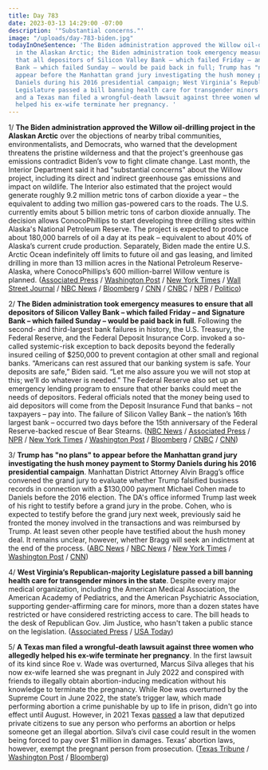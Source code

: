 ```yaml
---
title: Day 783
date: 2023-03-13 14:29:00 -07:00
description: '"Substantial concerns."'
image: "/uploads/day-783-biden.jpg"
todayInOneSentence: 'The Biden administration approved the Willow oil-drilling project
  in the Alaskan Arctic; the Biden administration took emergency measures to ensure
  that all depositors of Silicon Valley Bank – which failed Friday – and Signature
  Bank – which failed Sunday – would be paid back in full; Trump has "no plans" to
  appear before the Manhattan grand jury investigating the hush money payment to Stormy
  Daniels during his 2016 presidential campaign; West Virginia’s Republican-majority
  Legislature passed a bill banning health care for transgender minors in the state;
  and a Texas man filed a wrongful-death lawsuit against three women who allegedly
  helped his ex-wife terminate her pregnancy. '
---
```


1/ **The Biden administration approved the Willow oil-drilling project in the Alaskan Arctic** over the objections of nearby tribal communities, environmentalists, and Democrats, who warned that the development threatens the pristine wilderness and that the project's greenhouse gas emissions contradict Biden’s vow to fight climate change. Last month, the Interior Department said it had "substantial concerns" about the Willow project, including its direct and indirect greenhouse gas emissions and impact on wildlife. The Interior also estimated that the project would generate roughly 9.2 million metric tons of carbon dioxide a year – the equivalent to adding two million gas-powered cars to the roads. The U.S. currently emits about 5 billion metric tons of carbon dioxide annually. The decision allows ConocoPhillips to start developing three drilling sites within Alaska's National Petroleum Reserve. The project is expected to produce about 180,000 barrels of oil a day at its peak – equivalent to about 40% of Alaska’s current crude production. Separately, Biden made the entire U.S. Arctic Ocean indefinitely off limits to future oil and gas leasing, and limited drilling in more than 13 million acres in the National Petroleum Reserve-Alaska, where ConocoPhillips’s 600 million-barrel Willow venture is planned. ([Associated Press](https://apnews.com/article/alaska-oil-biden-willow-drilling-climate-24f135580259b9f9b245383dba921fe7) / [Washington Post](https://www.washingtonpost.com/climate-environment/2023/03/13/willow-project-alaska-biden-conocophillips/) / [New York Times](https://www.nytimes.com/2023/03/12/climate/biden-willow-arctic-drilling-restrictions.html) / [Wall Street Journal](https://www.wsj.com/articles/biden-administration-approves-drilling-project-in-alaskan-arctic-d6ee28fe?mod=hp_lead_pos2) / [NBC News](https://www.nbcnews.com/politics/white-house/biden-administration-approves-controversial-alaska-oil-drilling-projec-rcna74679) / [Bloomberg](https://www.bloomberg.com/news/articles/2023-03-13/biden-backs-giant-alaska-oil-project-despite-climate-peril?sref=MIBMEEoj) / [CNN](https://www.cnn.com/2023/03/13/politics/willow-project-alaska-oil-biden-approval-climate) / [CNBC](https://www.cnbc.com/2023/03/13/biden-interior-approves-controversial-alaska-oil-drilling-project.html) / [NPR](https://www.npr.org/2023/03/12/1163003146/alaska-drilling-protections-biden) / [Politico](https://www.politico.com/news/2023/03/13/biden-administration-approved-willow-alaska-oil-00086746))

2/ **The Biden administration took emergency measures to ensure that all depositors of Silicon Valley Bank – which failed Friday – and Signature Bank – which failed Sunday – would be paid back in full**. Following the second- and third-largest bank failures in history, the U.S. Treasury, the Federal Reserve, and the Federal Deposit Insurance Corp. invoked a so-called systemic-risk exception to back deposits beyond the federally insured ceiling of $250,000 to prevent contagion at other small and regional banks. “Americans can rest assured that our banking system is safe. Your deposits are safe,” Biden said. “Let me also assure you we will not stop at this; we’ll do whatever is needed.” The Federal Reserve also set up an emergency lending program to ensure that other banks could meet the needs of depositors. Federal officials noted that the money being used to aid depositors will come from the Deposit Insurance Fund that banks – not taxpayers – pay into. The failure of Silicon Valley Bank – the nation’s 16th largest bank – occurred two days before the 15th anniversary of the Federal Reserve-backed rescue of Bear Stearns. ([NBC News](https://www.nbcnews.com/politics/politics-news/biden-deliver-remarks-silicon-valley-bank-shutdown-rcna74622) / [Associated Press](https://apnews.com/article/silicon-valley-bank-uk-bailout-hsbc-sale-4d2da0e9c6f39c0fd8faf321a2b295cf) / [NPR](https://www.npr.org/2023/03/12/1162975615/the-u-s-takes-emergency-measures-to-protect-all-deposits-at-silicon-valley-bank) / [New York Times](https://www.nytimes.com/live/2023/03/13/business/silicon-valley-bank) / [Washington Post](https://www.washingtonpost.com/business/2023/03/13/silicon-valley-bank-intervention-live-updates/) / [Bloomberg](https://www.bloomberg.com/news/articles/2023-03-13/biden-says-he-will-seek-stronger-regulations-for-banks-lf6ugqxe?srnd=politics-vp&sref=MIBMEEoj) / [CNBC](https://www.cnbc.com/2023/03/13/wall-street-not-taxpayers-will-pay-for-the-svb-and-signature-deposit-relief-plans-.html) / [CNN](https://www.cnn.com/business/live-news/silicon-valley-bank-collapse-updates-03-13-23/index.html))

3/ **Trump has "no plans" to appear before the Manhattan grand jury investigating the hush money payment to Stormy Daniels during his 2016 presidential campaign**. Manhattan District Attorney Alvin Bragg’s office convened the grand jury to evaluate whether Trump falsified business records in connection with a $130,000 payment Michael Cohen made to Daniels before the 2016 election. The DA's office informed Trump last week of his right to testify before a grand jury in the probe. Cohen, who is expected to testify before the grand jury next week, previously said he fronted the money involved in the transactions and was reimbursed by Trump. At least seven other people have testified about the hush money deal. It remains unclear, however, whether Bragg will seek an indictment at the end of the process. ([ABC News](https://abcnews.go.com/US/trump-plans-participate-manhattan-grand-jury-probe-attorney/story?id=97821858) / [NBC News](https://www.nbcnews.com/politics/politics-news/trump-will-not-appear-grand-jury-probing-hush-money-payment-lawyer-say-rcna74632) / [New York Times](https://www.nytimes.com/2023/03/10/nyregion/trump-bragg-cohen-indictment.html) / [Washington Post](https://www.washingtonpost.com/national-security/2023/03/09/trump-new-york-grand-jury/) / [CNN](https://www.cnn.com/2023/03/13/politics/trump-grand-jury-cohen-testimony/index.html))

4/ **West Virginia’s Republican-majority Legislature passed a bill banning health care for transgender minors in the state**. Despite every major medical organization, including the American Medical Association, the American Academy of Pediatrics, and the American Psychiatric Association, supporting gender-affirming care for minors, more than a dozen states have restricted or have considered restricting access to care. The bill heads to the desk of Republican Gov. Jim Justice, who hasn't taken a public stance on the legislation. ([Associated Press](https://apnews.com/article/transgender-health-care-ban-west-virginia-da0286d7b713cc2b714a13746f537f83) / [USA Today](https://www.usatoday.com/story/news/nation/2023/03/12/west-virginia-legislature-transgender-care-ban/11460897002/))

5/ **A Texas man filed a wrongful-death lawsuit against three women who allegedly helped his ex-wife terminate her pregnancy**. In the first lawsuit of its kind since Roe v. Wade was overturned, Marcus Silva alleges that his now ex-wife learned she was pregnant in July 2022 and conspired with friends to illegally obtain abortion-inducing medication without his knowledge to terminate the pregnancy. While Roe was overturned by the Supreme Court in June 2022, the state’s trigger law, which made performing abortion a crime punishable by up to life in prison, didn't go into effect until August. However, in 2021 Texas [passed](https://whatthefuckjusthappenedtoday.com/2021/09/01/day-225/#1-texas-enacted-the-nation%E2%80%99s-the-mos) a law that deputized private citizens to sue any person who performs an abortion or helps someone get an illegal abortion. Silva’s civil case could result in the women being forced to pay over $1 million in damages. Texas’ abortion laws, however, exempt the pregnant person from prosecution. ([Texas Tribune](https://www.texastribune.org/2023/03/10/texas-abortion-lawsuit/) / [Washington Post](https://www.washingtonpost.com/politics/2023/03/10/texas-abortion-lawsuit/) / [Bloomberg](https://www.bloomberg.com/news/articles/2023-03-10/texas-man-sues-women-he-says-helped-ex-wife-with-pill-abortion?sref=MIBMEEoj))